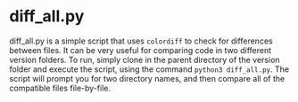 # diff_all.py

diff_all.py is a simple script that uses `colordiff` to check for differences between files.  It can be very useful for comparing code in two different version folders.  To run, simply clone in the parent directory of the version folder and execute the script, using the command `python3 diff_all.py`.  The script will prompt you for two directory names, and then compare all of the compatible files file-by-file.
